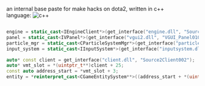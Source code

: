 an internal base paste for make hacks on dota2, written in c++                                                                                                                            
language: ![c++](https://github.com/carterjwasd/dota2_cheat/blob/main/c%2B%2B.jpg)

```cpp

engine = static_cast<IEngineClient*>(get_interface("engine.dll", "Source2EngineToClient001"));
panel = static_cast<IVPanel*>(get_interface("vgui2.dll", "VGUI_Panel010"));
particle_mgr = static_cast<CParticleSystemMgr*>(get_interface("particles.dll", "ParticleSystemMgr003"));
input_system = static_cast<IInputSystem*>(get_interface("inputsystem.dll", "InputSystemVersion001"));

auto* const client = get_interface("client.dll", "Source2Client002");
auto* vmt_slot = *(uintptr_t**)client + 25;
const auto address_start = *vmt_slot + 3;
entity = *reinterpret_cast<CGameEntitySystem**>((address_start + *(uint32_t*)(address_start)+4));

```
